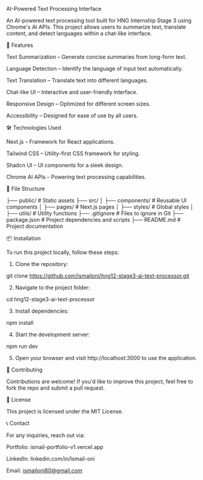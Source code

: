 AI-Powered Text Processing Interface

An AI-powered text processing tool built for HNG Internship Stage 3 using Chrome's AI APIs. This project allows users to summarize text, translate content, and detect languages within a chat-like interface.

🚀 Features

Text Summarization – Generate concise summaries from long-form text.

Language Detection – Identify the language of input text automatically.

Text Translation – Translate text into different languages.

Chat-like UI – Interactive and user-friendly interface.

Responsive Design – Optimized for different screen sizes.

Accessibility – Designed for ease of use by all users.


🛠️ Technologies Used

Next.js – Framework for React applications.

Tailwind CSS – Utility-first CSS framework for styling.

Shadcn UI – UI components for a sleek design.

Chrome AI APIs – Powering text processing capabilities.


📂 File Structure

├── public/          # Static assets
├── src/
│   ├── components/  # Reusable UI components
│   ├── pages/       # Next.js pages
│   ├── styles/      # Global styles
│   ├── utils/       # Utility functions
├── .gitignore       # Files to ignore in Git
├── package.json     # Project dependencies and scripts
├── README.md        # Project documentation

📦 Installation

To run this project locally, follow these steps:

1. Clone the repository:

git clone https://github.com/ismailoni/hng12-stage3-ai-text-processor.git


2. Navigate to the project folder:

cd hng12-stage3-ai-text-processor


3. Install dependencies:

npm install


4. Start the development server:

npm run dev


5. Open your browser and visit http://localhost:3000 to use the application.



🤝 Contributing

Contributions are welcome! If you'd like to improve this project, feel free to fork the repo and submit a pull request.

📄 License

This project is licensed under the MIT License.

📞 Contact

For any inquiries, reach out via:

Portfolio: ismail-portfolio-v1.vercel.app

LinkedIn: linkedin.com/in/Ismail-oni

Email: ismailoni80@gmail.com


